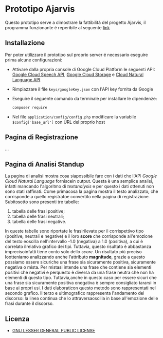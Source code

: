 # Prototipo Ajarvis

Questo prototipo serve a dimostrare la fattibilità del progetto Ajarvis, il programma funzionante é reperibile al seguente [link](https://35.198.80.139/prototipo/)

## Installazione

Per poter utilizzare il prototipo sul proprio server é necessario eseguire prima alcune configurazioni:

* Attivare dalla propria console di Google Cloud Platform le seguenti API: [Google Cloud Speech API](https://cloud.google.com/speech/), [Google Cloud Storage](https://cloud.google.com/storage/) e [Cloud Natural Language API](https://cloud.google.com/natural-language/)

- Rimpiazzare il file `keys/googleKey.json` con l'API key fornita da Google

- Eseguire il seguente comando da terminale per installare le dipendenze:

  ```bash
  composer require
  ```

- Nel file `application/config/config.php` modificare la variabile `$config['base_url']` con URL del proprio host

## Pagina di Registrazione

...

## Pagina di Analisi Standup

La pagina di analisi mostra cosa siapossibile fare con i dati che l'API *Google Cloud Natural Language* forniscein output. Questa è una semplice analisi, infatti mancando l'algoritmo di *textanalysis* e per questo i dati ottenuti non sono stati raffinati. Come primacosa la pagina mostra il testo analizzato, che corrisponde a quello registratoe convertito nella pagina di registrazione. Subitosotto sono presenti tre tabelle:

1. tabella     delle frasi positive;
2. tabella     delle frasi neutrali;
3. tabella     delle frasi negative.

In queste tabelle sono riportate le frasirilevate per il corrispettivo tipo (positive, neutrali e negative) e il loro **score** che corrisponde all'emozione del testo eoscilla nell'intervallo -1.0 (negativa) a 1.0 (positiva), a cui è correlato ilrelativo grafico dei tipi. Tuttavia, questo risultato è abbastanza imprecisoinfatti tiene conto solo dello *score*. Un risultato più preciso lootteniamo analizzando anche l'attributo **magnitude**, grazie a questo possiamo essere sicuriche una frase sia sicuramente positiva, sicuramente negativa o mista. Per mistasi intende una frase che contiene sia elementi positivi che negativi e perquesto è diversa da una frase neutra che non ha elementi di questo tipo. Tuttavia,anche in questo caso per essere sicuri che una frase sia sicuramente positiva onegativa è sempre consigliato tararsi in base ai propri usi. I dati elaboraticon questo metodo sono rappresentati nel secondo grafico. Il terzo e ultimografico rappresenta l'andamento del discorso: la linea continua che lo attraversaoscilla in base all'emozione delle frasi durante il discorso. 

## Licenza

* [GNU LESSER GENERAL PUBLIC LICENSE](https://www.gnu.org/licenses/lgpl-3.0.en.html)